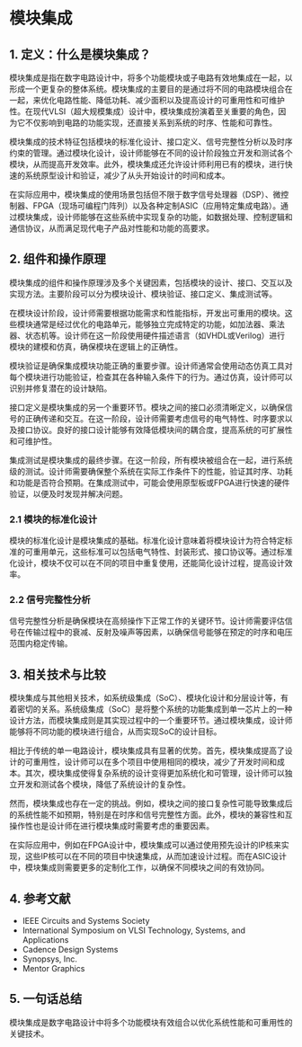 # 模块集成

## 1. 定义：什么是**模块集成**？
模块集成是指在数字电路设计中，将多个功能模块或子电路有效地集成在一起，以形成一个更复杂的整体系统。模块集成的主要目的是通过将不同的电路模块组合在一起，来优化电路性能、降低功耗、减少面积以及提高设计的可重用性和可维护性。在现代VLSI（超大规模集成）设计中，模块集成扮演着至关重要的角色，因为它不仅影响到电路的功能实现，还直接关系到系统的时序、性能和可靠性。

模块集成的技术特征包括模块的标准化设计、接口定义、信号完整性分析以及时序约束的管理。通过模块化设计，设计师能够在不同的设计阶段独立开发和测试各个模块，从而提高开发效率。此外，模块集成还允许设计师利用已有的模块，进行快速的系统原型设计和验证，减少了从头开始设计的时间和成本。

在实际应用中，模块集成的使用场景包括但不限于数字信号处理器（DSP）、微控制器、FPGA（现场可编程门阵列）以及各种定制ASIC（应用特定集成电路）。通过模块集成，设计师能够在这些系统中实现复杂的功能，如数据处理、控制逻辑和通信协议，从而满足现代电子产品对性能和功能的高要求。

## 2. 组件和操作原理
模块集成的组件和操作原理涉及多个关键因素，包括模块的设计、接口、交互以及实现方法。主要阶段可以分为模块设计、模块验证、接口定义、集成测试等。

在模块设计阶段，设计师需要根据功能需求和性能指标，开发出可重用的模块。这些模块通常是经过优化的电路单元，能够独立完成特定的功能，如加法器、乘法器、状态机等。设计师在这一阶段使用硬件描述语言（如VHDL或Verilog）进行模块的建模和仿真，确保模块在逻辑上的正确性。

模块验证是确保集成模块功能正确的重要步骤。设计师通常会使用动态仿真工具对每个模块进行功能验证，检查其在各种输入条件下的行为。通过仿真，设计师可以识别并修复潜在的设计缺陷。

接口定义是模块集成的另一个重要环节。模块之间的接口必须清晰定义，以确保信号的正确传递和交互。在这一阶段，设计师需要考虑信号的电气特性、时序要求以及接口协议。良好的接口设计能够有效降低模块间的耦合度，提高系统的可扩展性和可维护性。

集成测试是模块集成的最终步骤。在这一阶段，所有模块被组合在一起，进行系统级的测试。设计师需要确保整个系统在实际工作条件下的性能，验证其时序、功耗和功能是否符合预期。在集成测试中，可能会使用原型板或FPGA进行快速的硬件验证，以便及时发现并解决问题。

### 2.1 模块的标准化设计
模块的标准化设计是模块集成的基础。标准化设计意味着将模块设计为符合特定标准的可重用单元，这些标准可以包括电气特性、封装形式、接口协议等。通过标准化设计，模块不仅可以在不同的项目中重复使用，还能简化设计过程，提高设计效率。

### 2.2 信号完整性分析
信号完整性分析是确保模块在高频操作下正常工作的关键环节。设计师需要评估信号在传输过程中的衰减、反射及噪声等因素，以确保信号能够在预定的时序和电压范围内稳定传输。

## 3. 相关技术与比较
模块集成与其他相关技术，如系统级集成（SoC）、模块化设计和分层设计等，有着密切的关系。系统级集成（SoC）是将整个系统的功能集成到单一芯片上的一种设计方法，而模块集成则是其实现过程中的一个重要环节。通过模块集成，设计师能够将不同功能的模块进行组合，从而实现SoC的设计目标。

相比于传统的单一电路设计，模块集成具有显著的优势。首先，模块集成提高了设计的可重用性，设计师可以在多个项目中使用相同的模块，减少了开发时间和成本。其次，模块集成使得复杂系统的设计变得更加系统化和可管理，设计师可以独立开发和测试各个模块，降低了系统设计的复杂性。

然而，模块集成也存在一定的挑战。例如，模块之间的接口复杂性可能导致集成后的系统性能不如预期，特别是在时序和信号完整性方面。此外，模块的兼容性和互操作性也是设计师在进行模块集成时需要考虑的重要因素。

在实际应用中，例如在FPGA设计中，模块集成可以通过使用预先设计的IP核来实现，这些IP核可以在不同的项目中快速集成，从而加速设计过程。而在ASIC设计中，模块集成则需要更多的定制化工作，以确保不同模块之间的有效协同。

## 4. 参考文献
- IEEE Circuits and Systems Society
- International Symposium on VLSI Technology, Systems, and Applications
- Cadence Design Systems
- Synopsys, Inc.
- Mentor Graphics

## 5. 一句话总结
模块集成是数字电路设计中将多个功能模块有效组合以优化系统性能和可重用性的关键技术。